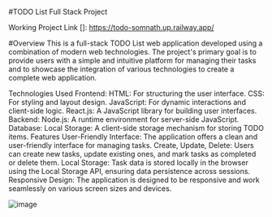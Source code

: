 #TODO List Full Stack Project

Working Project Link []: https://todo-somnath.up.railway.app/  

#Overview
This is a full-stack TODO List web application developed using a combination of modern web technologies. The project's primary goal is to provide users with a simple and intuitive platform for managing their tasks and to showcase the integration of various technologies to create a complete web application.

Technologies Used
Frontend:
HTML: For structuring the user interface.
CSS: For styling and layout design.
JavaScript: For dynamic interactions and client-side logic.
React.js: A JavaScript library for building user interfaces.
Backend:
Node.js: A runtime environment for server-side JavaScript.
Database:
Local Storage: A client-side storage mechanism for storing TODO items.
Features
User-Friendly Interface: The application offers a clean and user-friendly interface for managing tasks.
Create, Update, Delete: Users can create new tasks, update existing ones, and mark tasks as completed or delete them.
Local Storage: Task data is stored locally in the browser using the Local Storage API, ensuring data persistence across sessions.
Responsive Design: The application is designed to be responsive and work seamlessly on various screen sizes and devices.

![image](https://github.com/Somtrip/todoList/assets/95291887/6df919a6-0d7b-4cb8-aadb-908395bde8dc)

